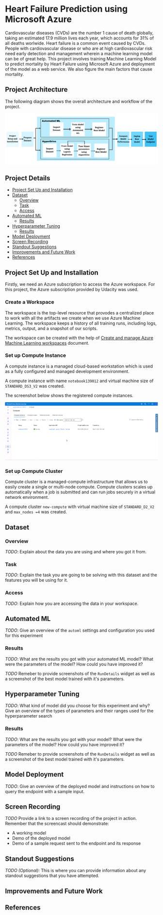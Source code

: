 # Heart Failure Prediction using Microsoft Azure

Cardiovascular diseases (CVDs) are the number 1 cause of death globally, taking an estimated 17.9 million lives each year, which accounts for 31% of all deaths worlwide.
Heart failure is a common event caused by CVDs. People with cardiovascular disease or who are at high cardiovascular risk need early detection and management wherein a machine learning model can be of great help. This project involves training Machine Learning Model to predict mortality by Heart Failure using Microsoft Azure and deployment of the model as a web service. We also figure the main factors that cause mortality.

## Project Architecture

The following diagram shows the overall architecture and workflow of the project.

![](images/Project_Architecture.png)

## Project Details
* [Project Set Up and Installation](#project-set-up-and-installation)
* [Dataset](#dataset)
  * [Overview](#overview)
  * [Task](#task)
  * [Access](#access)
* [Automated ML](#automated-ml)
  * [Results](#results)
* [Hyperparameter Tuning](#hyperparameter-tuning)
  * [Results](#results)
* [Model Deployment](#model-deployment)
* [Screen Recording](#screen-recording)
* [Standout Suggestions](standout-suggestions)
* [Improvements and Future Work](#improvements-and-future-work)
* [References](#references)

## Project Set Up and Installation

Firstly, we need an Azure subscription to access the Azure workspace. For this project, the Azure subscription provided by Udacity was used.

### Create a Workspace

The workspace is the top-level resource that provodes a centralized place to work with all the artifacts we create when we use Azure Machine Learning. The workspace keeps a history of all training runs, including logs, metrics, output, and a snapshot of our scripts. 

The workspace can be created with the help of [Create and manage Azure Machine Learning workspaces](https://docs.microsoft.com/en-us/azure/machine-learning/how-to-manage-workspace?tabs=python) document.

### Set up Compute Instance

A compute instance is a managed cloud-based workstation which is used as a fully configured and managed development environment. 

A compute instance with name `notebook139012` and virtual machine size of `STANDARD_DS3_V2` was created.

The screenshot below shows the registered compute instances.

![](images/Compute_Instance.png)

### Set up Compute Cluster

Compute cluster is a managed-compute infrastructure that allows us to easily create a single or multi-node compute. Compute clusters scales up automatically when a job is submitted and can run jobs securely in a virtual network environment.

A compute cluster `new-compute` with virtual machine size of `STANDARD_D2_V2` and `max_nodes =4` was created.

## Dataset

### Overview
*TODO*: Explain about the data you are using and where you got it from.

### Task
*TODO*: Explain the task you are going to be solving with this dataset and the features you will be using for it.

### Access
*TODO*: Explain how you are accessing the data in your workspace.

## Automated ML
*TODO*: Give an overview of the `automl` settings and configuration you used for this experiment

### Results
*TODO*: What are the results you got with your automated ML model? What were the parameters of the model? How could you have improved it?

*TODO* Remeber to provide screenshots of the `RunDetails` widget as well as a screenshot of the best model trained with it's parameters.

## Hyperparameter Tuning
*TODO*: What kind of model did you choose for this experiment and why? Give an overview of the types of parameters and their ranges used for the hyperparameter search


### Results
*TODO*: What are the results you got with your model? What were the parameters of the model? How could you have improved it?

*TODO* Remeber to provide screenshots of the `RunDetails` widget as well as a screenshot of the best model trained with it's parameters.

## Model Deployment
*TODO*: Give an overview of the deployed model and instructions on how to query the endpoint with a sample input.

## Screen Recording
*TODO* Provide a link to a screen recording of the project in action. Remember that the screencast should demonstrate:
- A working model
- Demo of the deployed  model
- Demo of a sample request sent to the endpoint and its response

## Standout Suggestions
*TODO (Optional):* This is where you can provide information about any standout suggestions that you have attempted.

## Improvements and Future Work


## References
